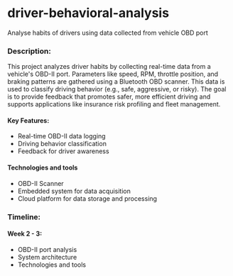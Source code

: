 # driver-behavioral-analysis
Analyse habits of drivers using data collected from vehicle OBD port

### Description:
This project analyzes driver habits by collecting real-time data from a vehicle's OBD-II port. Parameters like speed, RPM, throttle position, and braking patterns are gathered using a Bluetooth OBD scanner. This data is used to classify driving behavior (e.g., safe, aggressive, or risky). The goal is to provide feedback that promotes safer, more efficient driving and supports applications like insurance risk profiling and fleet management.

#### Key Features:
- Real-time OBD-II data logging
- Driving behavior classification
- Feedback for driver awareness
  
#### Technologies and tools
- OBD-II Scanner
- Embedded system for data acquisition
- Cloud platform for data storage and processing

### Timeline:
#### Week 2 - 3:
  - OBD-II port analysis
  - System architecture
  - Technologies and tools
